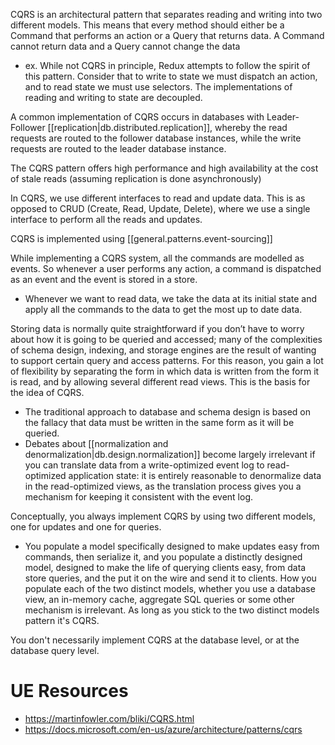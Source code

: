 
CQRS is an architectural pattern that separates reading and writing into two different models. This means that every method should either be a Command that performs an action or a Query that returns data. A Command cannot return data and a Query cannot change the data
- ex. While not CQRS in principle, Redux attempts to follow the spirit of this pattern. Consider that to write to state we must dispatch an action, and to read state we must use selectors. The implementations of reading and writing to state are decoupled.

A common implementation of CQRS occurs in databases with Leader-Follower [[replication|db.distributed.replication]], whereby the read requests are routed to the follower database instances, while the write requests are routed to the leader database instance.

The CQRS pattern offers high performance and high availability at the cost of stale reads (assuming replication is done asynchronously)

In CQRS, we use different interfaces to read and update data. This is as opposed to CRUD (Create, Read, Update, Delete), where we use a single interface to perform all the reads and updates.

CQRS is implemented using [[general.patterns.event-sourcing]]

While implementing a CQRS system, all the commands are modelled as events. So whenever a user performs any action, a command is dispatched as an event and the event is stored in a store.
- Whenever we want to read data, we take the data at its initial state and apply all the commands to the data to get the most up to date data.

Storing data is normally quite straightforward if you don’t have to worry about how it is going to be queried and accessed; many of the complexities of schema design, indexing, and storage engines are the result of wanting to support certain query and access patterns. For this reason, you gain a lot of flexibility by separating the form in which data is written from the form it is read, and by allowing several different read views. This is the basis for the idea of CQRS.
- The traditional approach to database and schema design is based on the fallacy that data must be written in the same form as it will be queried.
- Debates about [[normalization and denormalization|db.design.normalization]] become largely irrelevant if you can translate data from a write-optimized event log to read-optimized application state: it is entirely reasonable to denormalize data in the read-optimized views, as the translation process gives you a mechanism for keeping it consistent with the event log.

Conceptually, you always implement CQRS by using two different models, one for updates and one for queries.
- You populate a model specifically designed to make updates easy from commands, then serialize it, and you populate a distinctly designed model, designed to make the life of querying clients easy, from data store queries, and the put it on the wire and send it to clients. How you populate each of the two distinct models, whether you use a database view, an in-memory cache, aggregate SQL queries or some other mechanism is irrelevant. As long as you stick to the two distinct models pattern it's CQRS.

You don't necessarily implement CQRS at the database level, or at the database query level.


# UE Resources
- https://martinfowler.com/bliki/CQRS.html
- https://docs.microsoft.com/en-us/azure/architecture/patterns/cqrs
